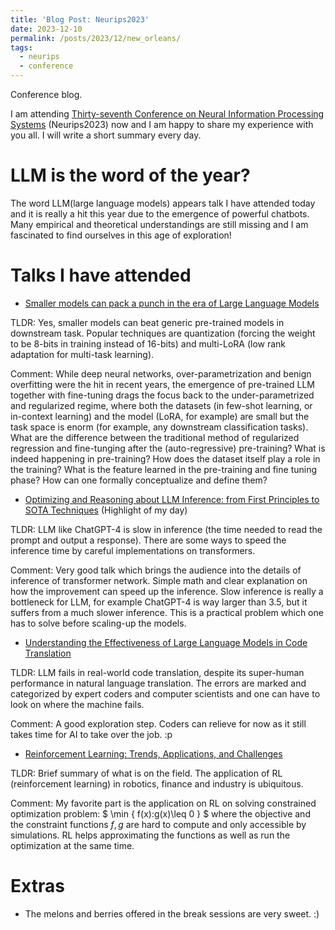 ```yaml
---
title: 'Blog Post: Neurips2023'
date: 2023-12-10
permalink: /posts/2023/12/new_orleans/
tags:
  - neurips
  - conference
---
```


Conference blog.

I am attending [Thirty-seventh Conference on Neural Information Processing Systems](https://neurips.cc/virtual/2023/calendar) (Neurips2023) now and I am happy to share my experience with you all. I will write a short summary every day.

# LLM is the word of the year?
The word LLM(large language models) appears talk I have attended today and it is really a hit this year due to the emergence of powerful chatbots. Many empirical and theoretical understandings are still missing and I am fascinated to find ourselves in this age of exploration!


Talks I have attended
======
* [Smaller models can pack a punch in the era of Large Language Models](https://neurips.cc/Expo/Conferences/2023/talk%20panel/78244)

TLDR: Yes, smaller models can beat generic pre-trained models in downstream task. Popular techniques are quantization (forcing the weight to be 8-bits in training instead of 16-bits) and multi-LoRA (low rank adaptation for multi-task learning).

Comment: While deep neural networks, over-parametrization and benign overfitting were the hit in recent years, the emergence of pre-trained LLM together with fine-tuning drags the focus back to the under-parametrized and regularized regime, where both the datasets (in few-shot learning, or in-context learning) and the model (LoRA, for example) are small but the task space is enorm (for example, any downstream classification tasks). What are the difference between the traditional method of regularized regression and fine-tunging after the (auto-regressive) pre-training? What is indeed happening in pre-training? How does the dataset itself play a role in the training? What is the feature learned in the pre-training and fine tuning phase? How can one formally conceptualize and define them?

* [Optimizing and Reasoning about LLM Inference: from First Principles to SOTA Techniques](https://neurips.cc/Expo/Conferences/2023/talk%20panel/78245) (Highlight of my day)

TLDR: LLM like ChatGPT-4 is slow in inference (the time needed to read the prompt and output a response). There are some ways to speed the inference time by careful implementations on transformers. 

Comment: Very good talk which brings the audience into the details of inference of transformer network. Simple math and clear explanation on how the improvement can speed up the inference. Slow inference is really a bottleneck for LLM, for example ChatGPT-4 is way larger than 3.5, but it suffers from a much slower inference. This is a practical problem which one has to solve before scaling-up the models.

* [Understanding the Effectiveness of Large Language Models in Code Translation](https://neurips.cc/Expo/Conferences/2023/talk%20panel/78249)

TLDR: LLM fails in real-world code translation, despite its super-human performance in natural language translation. The errors are marked and categorized by expert coders and computer scientists and one can have to look on where the machine fails.

Comment: A good exploration step. Coders can relieve for now as it still takes time for AI to take over the job. :p  

* [Reinforcement Learning: Trends, Applications, and Challenges](https://neurips.cc/Expo/Conferences/2023/talk%20panel/78250)

TLDR: Brief summary of what is on the field. The application of RL (reinforcement learning) in robotics, finance and industry is ubiquitous.

Comment: My favorite part is the application on RL on solving constrained optimization problem:
$ \min \{  f(x):g(x)\leq 0  \}  $
where the objective and the constraint functions $f,g$ are hard to compute and only accessible by simulations. RL helps approximating the functions as well as run the optimization at the same time.

Extras
======
* The melons and berries offered in the break sessions are very sweet. :)
